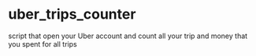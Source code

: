 # uber_trips_counter
script that open your Uber account and count all your trip and money that you spent for all trips
